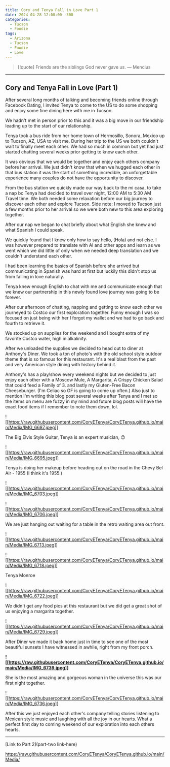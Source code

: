 ```yaml
---
title: Cory and Tenya Fall in Love Part 1
date: 2024-04-28 12:00:00 -500
categories:
  - Tucson
  - Foodie
tags:
  - Arizona
  - Tucson
  - Foodie
  - Love
---
```


> [!quote] Friends are the siblings God never gave us.
> — Mencius

---

## Cory and Tenya Fall in Love (Part 1)

After several long months of talking and becoming friends online through Facebook Dating, I invited Tenya to come to the US to do some shopping and enjoy some fine dining here with me in Tucson.

We hadn't met in person prior to this and it was a big move in our friendship leading up to the start of our relationship. 

Tenya took a bus ride from her home town of Hermosillo, Sonora, Mexico up to Tucson, AZ, USA to visit me. During her trip to the US we both couldn't wait to finally meet each other. We had so much in common but yet had just started chatting several weeks prior getting to know each other. 

It was obvious that we would be together and enjoy each others company before her arrival. We just didn't know that when we hugged each other in that bus station it was the start of something incredible, an unforgettable experience many couples do not have the opportunity to discover. 

From the bus station we quickly made our way back to the mi casa, to take a nap bc Tenya had decided to travel over night, 12:00 AM to 5:30 AM Travel time. We both needed some relaxation before our big journey to discover each other and explore Tucson. Side note: I moved to Tucson just a few months prior to her arrival so we were both new to this area exploring together. 

After our nap we began to chat briefly about what English she knew and what Spanish I could speak. 

We quickly found that I knew only how to say hello, (Hola) and not else. I was however prepared to translate with AI and other apps and learn as we went which we did little of only when we needed deep translation and we couldn't understand each other. 

I had been learning the basics of Spanish before she arrived but communicating in Spanish was hard at first but luckily this didn't stop us from falling in love naturally. 

Tenya knew enough English to chat with me and communicate enough that we knew our partnership in this newly found love journey was going to be forever. 

After our afternoon of chatting, napping and getting to know each other we journeyed to Costco our first exploration together. Funny enough I was so focused on just being with her I forgot my wallet and we had to go back and fourth to retrieve it. 

We stocked up on supplies for the weekend and I bought extra of my favorite Costco water, high in alkalinity. 

After we unloaded the supplies we decided to head out to diner at Anthony's Diner. We took a ton of photo's with the old school style outdoor theme that is so famous for this restaurant. It's a real blast from the past and very American style dining with history behind it. 

Anthony's has a play/show every weekend nights but we decided to just enjoy each other with a Moscow Mule, A Margarita, A Crispy Chicken Salad that could feed a Family of 3. and lastly my Gluten-Free Bacon Cheeseburger. (I'm Celiac so GF is going to come up often.) Also just to mention I'm writing this blog post several weeks after Tenya and I met so the items on menu are fuzzy in my mind and future blog posts will have the exact food items if I remember to note them down, lol. 


![[https://raw.githubusercontent.com/CoryETenya/CoryETenya.github.io/main/Media/IMG_6687.jpeg]]


The Big Elvis Style Guitar, Tenya is an expert musician, 😉  


![[https://raw.githubusercontent.com/CoryETenya/CoryETenya.github.io/main/Media/IMG_6695.jpeg]]

Tenya is doing her makeup before heading out on the road in the Chevy Bel Air - 1955 (I think it's 1955.) 

![[https://raw.githubusercontent.com/CoryETenya/CoryETenya.github.io/main/Media/IMG_6703.jpeg]]

![[https://raw.githubusercontent.com/CoryETenya/CoryETenya.github.io/main/Media/IMG_6706.jpeg]]


We are just hanging out waiting for a table in the retro waiting area out front. 

![[https://raw.githubusercontent.com/CoryETenya/CoryETenya.github.io/main/Media/IMG_6713.jpeg]]

![[https://raw.githubusercontent.com/CoryETenya/CoryETenya.github.io/main/Media/IMG_6718.jpeg]]

Tenya Monroe


![[https://raw.githubusercontent.com/CoryETenya/CoryETenya.github.io/main/Media/IMG_6722.jpeg]]

We didn't get any food pics at this restaurant but we did get a great shot of us enjoying a margarita together. 

![[https://raw.githubusercontent.com/CoryETenya/CoryETenya.github.io/main/Media/IMG_6729.jpeg]]

After Diner we made it back home just in time to see one of the most beautiful sunsets I have witnessed in awhile, right from my front porch. 


**![[https://raw.githubusercontent.com/CoryETenya/CoryETenya.github.io/main/Media/IMG_6739.jpeg]]**


She is the most amazing and gorgeous woman in the universe this was our first night together. 

![[https://raw.githubusercontent.com/CoryETenya/CoryETenya.github.io/main/Media/IMG_6736.jpeg]]

After this we just enjoyed each other's company telling stories listening to Mexican style music and laughing with all the joy in our hearts. What a perfect first day to coming weekend of our exploration into each others hearts. 

---

[Link to Part 2](part-two link-here)


https://raw.githubusercontent.com/CoryETenya/CoryETenya.github.io/main/Media/













